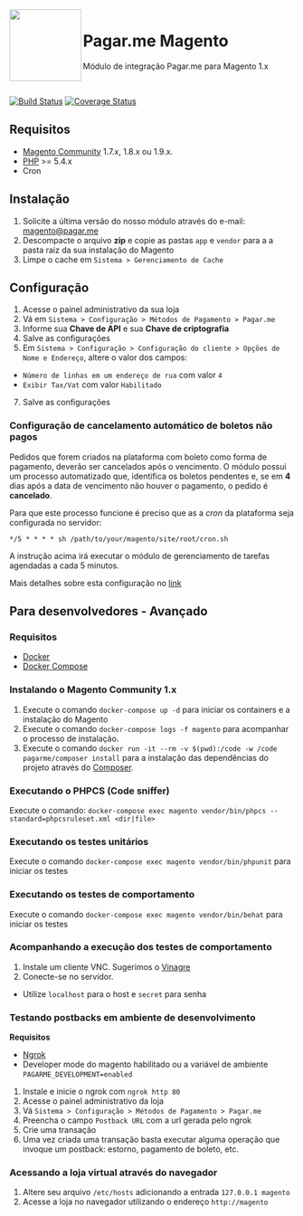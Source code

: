 <img src="https://cdn.rawgit.com/pagarme/brand/9ec30d3d4a6dd8b799bca1c25f60fb123ad66d5b/logo-circle.svg" width="127px" height="127px" align="left"/>

# Pagar.me Magento

Módulo de integração Pagar.me para Magento 1.x

<br>
 
[![Build Status](https://travis-ci.org/pagarme/pagarme-magento.svg?branch=v2)](https://travis-ci.org/pagarme/pagarme-magento)
[![Coverage Status](https://coveralls.io/repos/github/pagarme/pagarme-magento/badge.svg?branch=v2)](https://coveralls.io/github/pagarme/pagarme-magento?branch=master)

## Requisitos

- [Magento Community](https://magento.com/products/community-edition) 1.7.x, 1.8.x ou 1.9.x.
- [PHP](http://php.net) >= 5.4.x
- Cron

## Instalação 

1. Solicite a última versão do nosso módulo através do e-mail: magento@pagar.me
2. Descompacte o arquivo **zip** e copie as pastas `app` e `vendor` para a a pasta raiz da sua instalação do Magento
3. Limpe o cache em `Sistema > Gerenciamento de Cache`

## Configuração

1. Acesse o painel administrativo da sua loja
2. Vá em `Sistema > Configuração > Métodos de Pagamento > Pagar.me`
3. Informe sua **Chave de API** e sua **Chave de criptografia**
4. Salve as configurações
5. Em `Sistema > Configuração > Configuração do cliente > Opções de Nome e Endereço`, altere o valor dos campos:
* `Número de linhas em um endereço de rua` com valor `4`
*  `Exibir Tax/Vat` com valor `Habilitado`
7. Salve as configurações

### Configuração de cancelamento automático de boletos não pagos

Pedidos que forem criados na plataforma com boleto como forma de pagamento, 
deverão ser cancelados após o vencimento. O módulo possui um processo 
automatizado que, identifica os boletos pendentes e, se em **4** dias após a 
data de vencimento não houver o pagamento, o pedido é **cancelado**.

Para que este processo funcione é preciso que as a _cron_ da plataforma seja 
configurada no servidor:

`*/5 * * * * sh /path/to/your/magento/site/root/cron.sh`

A instrução acima irá executar o módulo de gerenciamento de tarefas agendadas
 a cada 5 minutos.

Mais detalhes sobre esta configuração no [link](https://amasty.com/blog/configure-magento-cron-job/)

## Para desenvolvedores - Avançado

### Requisitos

- [Docker](https://docs.docker.com)
- [Docker Compose](https://docs.docker.com/compose/)

### Instalando o Magento Community 1.x

1. Execute o comando `docker-compose up -d` para iniciar os containers e a instalação do Magento
2. Execute o comando `docker-compose logs -f magento` para acompanhar o processo de instalação.
3. Execute o comando `docker run -it --rm -v $(pwd):/code -w /code pagarme/composer install` para a instalação das dependências do projeto através do [Composer](https://getcomposer.org/).

### Executando o PHPCS (Code sniffer)

Execute o comando: `docker-compose exec magento vendor/bin/phpcs --standard=phpcsruleset.xml <dir|file>`

### Executando os testes unitários

Execute o comando `docker-compose exec magento vendor/bin/phpunit` para iniciar os testes

### Executando os testes de comportamento

Execute o comando `docker-compose exec magento vendor/bin/behat` para iniciar os testes

### Acompanhando a execução dos testes de comportamento

1. Instale um cliente VNC. Sugerimos o [Vinagre](https://wiki.gnome.org/Apps/Vinagre)
2. Conecte-se no servidor.
*  Utilize `localhost` para o host e `secret` para senha

### Testando postbacks em ambiente de desenvolvimento

**Requisitos**

- [Ngrok](https://ngrok.com/)
- Developer mode do magento habilitado ou a variável de ambiente `PAGARME_DEVELOPMENT=enabled`

1. Instale e inicie o ngrok com `ngrok http 80` 
2. Acesse o painel administrativo da loja
3. Vá `Sistema > Configuração > Métodos de Pagamento > Pagar.me`
4. Preencha o campo `Postback URL` com a url gerada pelo ngrok
5. Crie uma transação
6. Uma vez criada uma transação basta executar alguma operação que invoque um postback: estorno, pagamento de boleto, etc.

### Acessando a loja virtual através do navegador

1. Altere seu arquivo `/etc/hosts` adicionando a entrada `127.0.0.1 magento`
2. Acesse a loja no navegador utilizando o endereço `http://magento`


